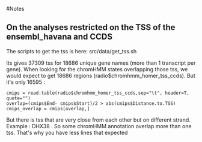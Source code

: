 #Notes

## On the analyses restricted on the TSS of the ensembl_havana and CCDS

The scripts to get the tss is here:
src/data/get_tss.sh

Its gives 37309 tss for 18686 unique gene names (more than 1 transcript per gene). When looking for the chromHMM states overlapping those tss, we would expect to get 18686 regions (radio$chromhmm_homer_tss_ccds). But it's only 16595 :
```
cmips = read.table(radio$chromhmm_homer_tss_ccds,sep="\t", header=T, quote="")
overlap=(cmips$End- cmips$Start)/2 > abs(cmips$Distance.to.TSS)
cmips_overlap = cmips[overlap,]
```

But there is tss that are very close from each other but on different strand. Example : DHX38 . So some chromHMM annotation overlap more than one tss. That's why you have less lines that expected
